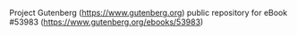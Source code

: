 Project Gutenberg (https://www.gutenberg.org) public repository for
eBook #53983 (https://www.gutenberg.org/ebooks/53983)
